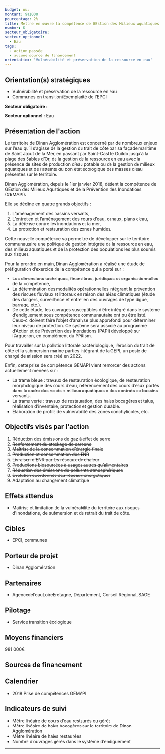 ```yaml
---
budget: oui
montant: 981000
pourcentage: 2%
title: Mettre en œuvre la compétence de GEstion des Milieux Aquatiques et la Prévention des Inondations (GEMAPI)
number: 5
secteur_obligatoire:
secteur_optionnel:
  - Eau
tags:
  - action passée
  - aucune source de financement
orientation: 'Vulnérabilité et préservation de la ressource en eau'
---
```


## Orientation(s) stratégiques

- Vulnérabilité et préservation de la ressource en eau
- Communes en transition/Exemplarité de l’EPCI

**Secteur obligatoire :**

**Secteur optionnel :** Eau

## Présentation de l'action

Le territoire de Dinan Agglomération est concerné par de nombreux enjeux sur l’eau qu’il s’agisse de la gestion du trait de côte par sa façade maritime de Saint Jacut de la Mer, en passant par Saint-Cast le Guildo jusqu’à la plage des Sables d’Or, de la gestion de la ressource en eau avec la présence de sites de production d’eau potable ou de la gestion de milieux aquatiques et de l’atteinte du bon état écologique des masses d’eau présentes sur le territoire.

Dinan Agglomération, depuis le 1ier janvier 2018, détient la compétence de GEstion des Milieux Aquatiques et de la Prévention des Inondations (GEMAPI).

Elle se décline en quatre grands objectifs :
1. L’aménagement des bassins versants,
2. L’entretien et l’aménagement des cours d’eau, canaux, plans d’eau,
3. La défense contre les inondations et la mer,
4. La protection et restauration des zones humides.

Cette nouvelle compétence va permettre de développer sur le territoire communautaire une politique de gestion intégrée de la ressource en eau, des milieux aquatiques et de la protection des populations les plus soumis aux risques.

Pour la prendre en main, Dinan Agglomération a réalisé une étude de préfiguration d’exercice de la compétence qui a porté sur :
- Les dimensions techniques, financières, juridiques et organisationnelles de la compétence,
- La détermination des modalités opérationnelles intégrant la prévention des risques fluviaux et littoraux en raison des aléas climatiques (étude des dangers, surveillance et entretien des ouvrages de type digue, barrage, etc.).
- De cette étude, les ouvrages susceptibles d’être intégré dans le système d’endiguement sous compétence communautaire ont pu être listé. Ceux-ci doivent faire l’objet d’analyse plus approfondi pour déterminer leur niveau de protection. Ce système sera associé au programme d’Action et de Prévention des Inondations (PAPI) développé sur l’Arguenon, en complément du PPRIsm.

Pour travailler sur la pollution littorale bactériologique, l’érosion du trait de côte et la submersion marine parties intégrant de la GEPI, un poste de chargé de mission sera créé en 2022.

Enfin, cette prise de compétence GEMAPI vient renforcer des actions actuellement menées sur :
- La trame bleue : travaux de restauration écologique, de restauration morphologique des cours d’eau, référencement des cours d’eaux portés dans le cadre des volets « milieux aquatiques » des contrats de bassins versants.
- La trame verte : travaux de restauration, des haies bocagères et talus, réalisation d’inventaire, protection et gestion durable.
- Élaboration de profils de vulnérabilité des zones conchylicoles, etc.

## Objectifs visés par l'action

1. Réduction des émissions de gaz à effet de serre
2. ~~Renforcement du stockage de carbone~~
3. ~~Maîtrise de la consommation d’énergie finale~~
4. ~~Production et consommation des ENR~~
5. ~~Livraison d’ENR par les réseaux de chaleur~~
6. ~~Productions biosourcées à usages autres qu’alimentaires~~
7. ~~Réduction des émissions de polluants atmosphériques~~
8. ~~Évolution coordonnée des réseaux énergétiques~~
9. Adaptation au changement climatique


## Effets attendus

- Maîtrise et limitation de la vulnérabilité du territoire aux risques d'inondations, de submersion et de retrait du trait de côte.

## Cibles

- EPCI, communes

## Porteur de projet

- Dinan Agglomération

## Partenaires

- Agencedel’eauLoireBretagne, Département, Conseil Régional, SAGE

## Pilotage

- Service transition écologique

## Moyens financiers

981 000€

## Sources de financement



## Calendrier

- 2018 Prise de compétences GEMAPI

## Indicateurs de suivi

- Mètre linéaire de cours d’eau restaurés ou gérés
- Mètre linéaire de haies bocagères sur le territoire de Dinan Agglomération
- Mètre linéaire de haies restaurées
- Nombre d’ouvrages gérés dans le système d’endiguement

---

